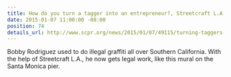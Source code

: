 ```yaml
---
title: How do you turn a tagger into an entrepreneur?, Streetcraft L.A., KPCC
date: 2015-01-07 11:00:00 -08:00
position: 74
details_url: http://www.scpr.org/news/2015/01/07/49115/turning-taggers-into-entrepreneurs/
---
```


Bobby Rodriguez used to do illegal graffiti all over Southern California. With the help of Streetcraft L.A., he now gets legal work, like this mural on the Santa Monica pier.

